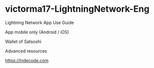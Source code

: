 # victorma17-LightningNetwork-Eng
Lightning Network App Use Guide


App mobile only (Android / iOS)

Wallet of Satsoshi




Advanced resources

https://lndecode.com


